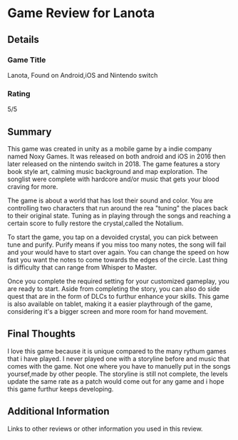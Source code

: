 # Game Review for Lanota

## Details

### Game Title
Lanota, Found on Android,iOS and Nintendo switch

### Rating
5/5

## Summary
This game was created in unity as a mobile game by a indie company named Noxy Games. It was released on both android and iOS in 2016 then later released on the nintendo switch in 2018. The game features a story book style art, calming music background and map exploration. The songlist were complete with hardcore and/or music that gets your blood craving for more.

The game is about a world that has lost their sound and color. You are controlling two characters that run around the rea "tuning" the places back to their original state. Tuning as in playing through the songs and reaching a certain score to fully restore the crystal,called the Notalium.

To start the game, you tap on a devoided crystal, you can pick between tune and purify. Purify means if you miss too many notes, the song will fail and your would have to start over again. You can change the speed on how fast you want the notes to come towards the edges of the circle. Last thing is difficulty that can range from Whisper to Master.

Once you complete the required setting for your customized gameplay, you are ready to start. Aside from completing the story, you can also do side quest that are in the form of DLCs to furthur enhance your skills. This game is also available on tablet, making it a easier playthrough of the game, considering it's a bigger screen and more room for hand movement.


## Final Thoughts
I love this game because it is unique compared to the many rythum games that i have played. I never played one with a storyline before and music that comes with the game. Not one where you have to manuelly put in the songs yoursef,made by other people. The storyline is still not complete, the levels update the same rate as a patch would come out for any game and i hope this game furthur keeps developing.

## Additional Information
Links to other reviews or other information you used in this review.
